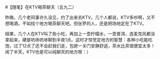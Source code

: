 #【随笔】在KTV喝茶聊天（五九二）

昨晚，几个老同事许久没见，约了出来去KTV。几个人都说，KTV多吵啊，又不想喝酒，不如找个地方喝茶聊天吧。但张罗的人，还是把场地定在了KTV。

结果，几个人在KTV叫了些小吃，再加上一壶柠檬水，一壶普洱，连麦克风都没拿起来，硬是吭哧吭哧聊到半夜1点。这时才惊觉定地方的智慧：各种小吃能吃饱，过了12点了还不会赶我们走，包房一关门安静舒适，茶水比茶馆便宜太多！闹了半天，KTV也是可以纯聊天的地方呀：）

